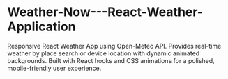 # Weather-Now---React-Weather-Application
Responsive React Weather App using Open-Meteo API. Provides real-time weather by place search or device location with dynamic animated backgrounds. Built with React hooks and CSS animations for a polished, mobile-friendly user experience.
